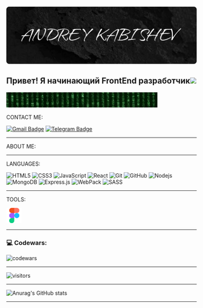 [![Header](https://github.com/Andrey032/andrey032/blob/main/assets/Frame%202.svg)](https://t.me/Sansay89)

## Привет! Я начинающий FrontEnd разработчик<img src="https://media.giphy.com/media/WUlplcMpOCEmTGBtBW/giphy.gif" width="30px">

<img src="https://github.com/Andrey032/andrey032/blob/main/assets/giphy.gif" title="gif" alt="gif" width="400" height="40"/>&nbsp;


СONTACT ME:

[![Gmail Badge](https://img.shields.io/badge/-kaakabishev@gmail.com-c14438?style=flat-square&logo=Gmail&logoColor=white&link=mailto:kaakabishev@gmail.com)](mailto:kaakabishev@gmail.com)
[![Telegram Badge](https://img.shields.io/badge/-Sansay89-blue?style=flat&logo=Telegram&logoColor=white)](https://t.me/Sansay89)

---

ABOUT ME:

---

LANGUAGES:

![HTML5](https://img.shields.io/badge/-HTML5-E34F26?style=flat-square&logo=html5&logoColor=white)
![CSS3](https://img.shields.io/badge/-CSS3-1572B6?style=flat-square&logo=css3)
![JavaScript](https://img.shields.io/badge/-JavaScript-black?style=flat-square&logo=javascript)
![React](https://img.shields.io/badge/-React-black?style=flat-square&logo=react)
![Git](https://img.shields.io/badge/-Git-black?style=flat-square&logo=git)
![GitHub](https://img.shields.io/badge/-GitHub-181717?style=flat-square&logo=github)
![Nodejs](https://img.shields.io/badge/-Nodejs-black?style=flat-square&logo=Node.js)
![MongoDB](https://img.shields.io/badge/-MongoDB-black?style=flat-square&logo=mongodb)
![Express.js](https://img.shields.io/badge/-Express.js-black?style=flat-square&logo=express)
![WebPack](https://img.shields.io/badge/-Webpack-black?style=flat-square&logo=webpack)
![SASS](https://img.shields.io/badge/-SASS/SCSS-black?style=flat-square&logo=SASS)

---

 TOOLS:

 <img src="https://github.com/devicons/devicon/blob/master/icons/figma/figma-original.svg" title="figma" alt="figma" width="40" height="40"/>&nbsp;

---

### 💻 Codewars:

![codewars](https://www.codewars.com/users/Andrey032/badges/large)

---

![visitors](https://visitor-badge.laobi.icu/badge?page_id=Andrey032)

---

![Anurag's GitHub stats](https://github-readme-stats.vercel.app/api?username=Andrey032&show_icons=true&theme=transparent)

---